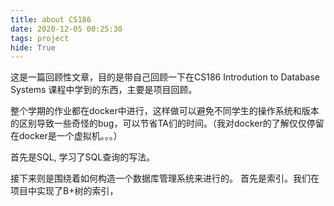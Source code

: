```yaml
---
title: about CS186
date: 2020-12-05 00:25:30
tags: project
hide: True
---
```


这是一篇回顾性文章，目的是带自己回顾一下在CS186 Introdution to Database Systems 课程中学到的东西，主要是项目回顾。

整个学期的作业都在docker中进行，这样做可以避免不同学生的操作系统和版本的区别导致一些奇怪的bug，可以节省TA们的时间。（我对docker的了解仅仅停留在docker是一个虚拟机。。。）

首先是SQL, 学习了SQL查询的写法。

接下来则是围绕着如何构造一个数据库管理系统来进行的。
首先是索引。我们在项目中实现了B+树的索引，